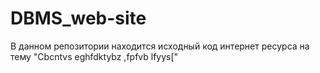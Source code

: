 # DBMS_web-site
В данном репозитории находится исходный код интернет ресурса на тему "Cbcntvs eghfdktybz ,fpfvb lfyys["
